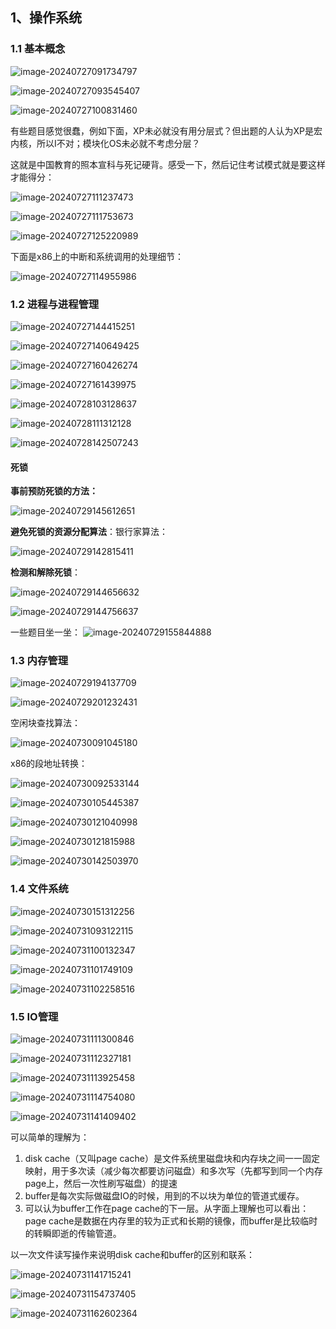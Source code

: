 ## 1、操作系统

### 1.1 基本概念

![image-20240727091734797](img/image-20240727091734797.png)

![image-20240727093545407](img/image-20240727093545407.png)

![image-20240727100831460](img/image-20240727100831460.png)

有些题目感觉很蠢，例如下面，XP未必就没有用分层式？但出题的人认为XP是宏内核，所以I不对；模块化OS未必就不考虑分层？

这就是中国教育的照本宣科与死记硬背。感受一下，然后记住考试模式就是要这样才能得分：

![image-20240727111237473](img/image-20240727111237473.png)

![image-20240727111753673](img/image-20240727111753673.png)

![image-20240727125220989](img/image-20240727125220989.png)

下面是x86上的中断和系统调用的处理细节：

![image-20240727114955986](img/image-20240727114955986.png)

### 1.2 进程与进程管理

![image-20240727144415251](img/image-20240727144415251.png)

![image-20240727140649425](img/image-20240727140649425.png)

![image-20240727160426274](img/image-20240727160426274.png)

![image-20240727161439975](img/image-20240727161439975.png)

![image-20240728103128637](img/image-20240728103128637.png)

![image-20240728111312128](img/image-20240728111312128.png)

![image-20240728142507243](img/image-20240728142507243.png)

#### 死锁

**事前预防死锁的方法：**

![image-20240729145612651](img/image-20240729145612651.png)

**避免死锁的资源分配算法**：银行家算法：

![image-20240729142815411](img/image-20240729142815411.png)

**检测和解除死锁**：

![image-20240729144656632](img/image-20240729144656632.png)

![image-20240729144756637](img/image-20240729144756637.png)

一些题目坐一坐：
![image-20240729155844888](img/image-20240729155844888.png)

### 1.3 内存管理

![image-20240729194137709](img/image-20240729194137709.png)

![image-20240729201232431](img/image-20240729201232431.png)

空闲块查找算法：

![image-20240730091045180](img/image-20240730091045180.png)

x86的段地址转换：

![image-20240730092533144](img/image-20240730092533144.png)

![image-20240730105445387](img/image-20240730105445387.png)

![image-20240730121040998](img/image-20240730121040998.png)

![image-20240730121815988](img/image-20240730121815988.png)

![image-20240730142503970](img/image-20240730142503970.png)

### 1.4 文件系统

![image-20240730151312256](img/image-20240730151312256.png)

![image-20240731093122115](img/image-20240731093122115.png)

![image-20240731100132347](img/image-20240731100132347.png)

![image-20240731101749109](img/image-20240731101749109.png)

![image-20240731102258516](img/image-20240731102258516.png)

### 1.5 IO管理

![image-20240731111300846](img/image-20240731111300846.png)

![image-20240731112327181](img/image-20240731112327181.png)

![image-20240731113925458](img/image-20240731113925458.png)

![image-20240731114754080](img/image-20240731114754080.png)



![image-20240731141409402](img/image-20240731141409402.png)

可以简单的理解为：

1. disk cache（又叫page cache）是文件系统里磁盘块和内存块之间一一固定映射，用于多次读（减少每次都要访问磁盘）和多次写（先都写到同一个内存page上，然后一次性刷写磁盘）的提速
2. buffer是每次实际做磁盘IO的时候，用到的不以块为单位的管道式缓存。
3. 可以认为buffer工作在page cache的下一层。从字面上理解也可以看出：page cache是数据在内存里的较为正式和长期的镜像，而buffer是比较临时的转瞬即逝的传输管道。

以一次文件读写操作来说明disk cache和buffer的区别和联系：

![image-20240731141715241](img/image-20240731141715241.png)

![image-20240731154737405](img/image-20240731154737405.png)

![image-20240731162602364](img/image-20240731162602364.png)

